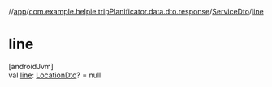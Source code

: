 //[app](../../../index.md)/[com.example.helpie.tripPlanificator.data.dto.response](../index.md)/[ServiceDto](index.md)/[line](line.md)

# line

[androidJvm]\
val [line](line.md): [LocationDto](../-location-dto/index.md)? = null
